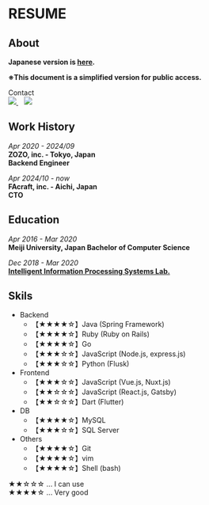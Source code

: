# RESUME
## About

**Japanese version is [here](https://github.com/yamamoto7/yamamoto7/blob/master/RESUME.md).**

**※This document is a simplified version for public access.**  
  
Contact  
<a href="https://www.facebook.com/kenta.yamamoto.94064176">
  <img src="https://img.shields.io/badge/facebook-%231877F2.svg?&style=for-the-badge&logo=facebook&logoColor=white" />
</a>&nbsp;&nbsp;
<a href="https://www.linkedin.com/in/kentayamamoto7/">
  <img src="https://img.shields.io/badge/linkedin-%230077B5.svg?&style=for-the-badge&logo=linkedin&logoColor=white" />
</a>

## Work History
_Apr 2020 - 2024/09_  
**ZOZO, inc. - Tokyo, Japan**  
**Backend Engineer**  

_Apr 2024/10 - now_  
**FAcraft, inc. - Aichi, Japan**  
**CTO**  

## Education
_Apr 2016 - Mar 2020_  
**Meiji University, Japan Bachelor of Computer Science**  
  
_Dec 2018 - Mar 2020_  
**[Intelligent Information Processing Systems Lab.](https://int.cs.meiji.ac.jp)**  

## Skils

- Backend
  - 【★★★★☆】Java (Spring Framework)
  - 【★★★★☆】Ruby (Ruby on Rails)
  - 【★★★★☆】Go
  - 【★★★☆☆】JavaScript (Node.js, express.js)
  - 【★★★☆☆】Python (Flusk)
- Frontend
  - 【★★★☆☆】JavaScript (Vue.js, Nuxt.js)
  - 【★★☆☆☆】JavaScript (React.js, Gatsby)
  - 【★★☆☆☆】Dart (Flutter)
- DB
  - 【★★★★☆】MySQL
  - 【★★★☆☆】SQL Server
- Others
  - 【★★★★☆】Git
  - 【★★★★☆】vim
  - 【★★★★☆】Shell (bash)

★★☆☆☆ ... I can use  
★★★★☆ ... Very good  

